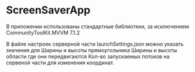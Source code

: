 # ScreenSaverApp

В приложении использованы стандартные библиотеки, за исключением CommunityToolKit.MVVM 7.1.2

В файле настроек серверной части launchSettings.json можно указать значения для
Ширины и высоты прямоугольника
Ширины и высоты области где они передвигаются
Кол-во запускаемых потоков на сервеной части для изменения координат.
